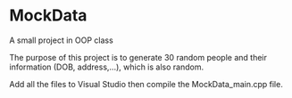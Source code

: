 # MockData
A small project in OOP class

The purpose of this project is to generate 30 random people and their information (DOB, address,...), which is also random.

Add all the files to Visual Studio then compile the MockData_main.cpp file.
